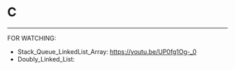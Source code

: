 # C
-------------------------
FOR WATCHING:

  - Stack_Queue_LinkedList_Array: https://youtu.be/UP0fg1Og-_0
  - Doubly_Linked_List: 

